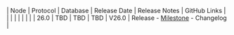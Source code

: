 | Node | Protocol | Database | Release Date | Release Notes | GitHub Links | 
|      |          |          |              |               |              |
| 26.0 | TBD      | TBD      | TBD          | V26.0         | Release - [Milestone](https://github.com/nanocurrency/nano-node/milestone/32) - Changelog |
